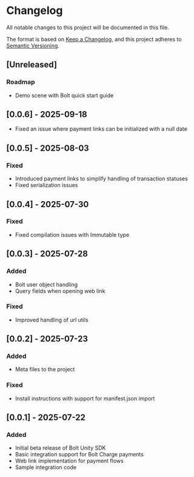 # Changelog

All notable changes to this project will be documented in this file.

The format is based on [Keep a Changelog](https://keepachangelog.com/en/1.0.0/),
and this project adheres to [Semantic Versioning](https://semver.org/spec/v2.0.0.html).

## [Unreleased]

### Roadmap
- Demo scene with Bolt quick start guide

## [0.0.6] - 2025-09-18
- Fixed an issue where payment links can be initialized with a null date

## [0.0.5] - 2025-08-03

### Fixed
- Introduced payment links to simplify handling of transaction statuses
- Fixed serialization issues

## [0.0.4] - 2025-07-30

### Fixed
- Fixed compilation issues with Immutable type

## [0.0.3] - 2025-07-28

### Added
- Bolt user object handling
- Query fields when opening web link

### Fixed
- Improved handling of url utils

## [0.0.2] - 2025-07-23

### Added
- Meta files to the project

### Fixed
- Install instructions with support for manifest.json import

## [0.0.1] - 2025-07-22

### Added
- Initial beta release of Bolt Unity SDK
- Basic integration support for Bolt Charge payments
- Web link implementation for payment flows
- Sample integration code